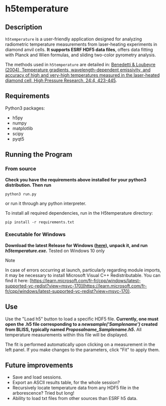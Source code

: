 # h5temperature

## Description

`h5temperature` is a user-friendly application designed for analyzing radiometric temperature measurements from laser-heating experiments in diamond anvil cells. __It supports ESRF HDF5 data files__, offers data fitting with Planck and Wien formulas, and sliding two-color pyrometry analysis. 

The methods used in `h5temperature` are detailed in: [Benedetti & Loubeyre (2004), Temperature gradients,
wavelength-dependent emissivity, and accuracy of high and very-high temperatures
measured in the laser-heated diamond cell, High Pressure Research, 24:4, 423-445](https://doi.org/10.1080/08957950412331331718). 

## Requirements 

Python3 packages:

* h5py
* numpy
* matplotlib
* scipy
* pyqt5

## Running the Program

### From source 

__Check you have the requirements above installed for your python3 distribution. Then run__

```
python3 run.py
```
or run it through any python interpreter.

To install all required dependencies, run in the H5temperature directory:
```
pip install -r requirements.txt
```

### Executable for Windows 

__Download the latest Release for Windows ([here](https://github.com/alexisforestier/H5temperature/releases)), unpack it, and run *h5temperature.exe.*__ 
Tested on Windows 10 only

> [!NOTE]  
>In case of errors occurring at launch, particularly regarding module imports, it may be necessary to install Microsoft Visual C++ Redistributable. You can find it here: [https://learn.microsoft.com/fr-fr/cpp/windows/latest-supported-vc-redist?view=msvc-170](https://learn.microsoft.com/fr-fr/cpp/windows/latest-supported-vc-redist?view=msvc-170).


## Use 

Use the "Load h5" button to load a specific HDF5 file. **Currently, one must open the .h5 file corresponding to a *newsample('Samplename')* created from BLISS, typically named *Proposalname_Samplename.h5*.** 
All temperature measurements within this file will be displayed.

The fit is performed automatically upon clicking on a measurement in the left panel. If you make changes to the parameters, click "Fit" to apply them. 

## Future improvements

* Save and load sessions.
* Export an ASCII results table, for the whole session?
* Recursively locate temperature data from any HDF5 file in the arborescence? Tried but long!
* Ability to load txt files from other sources than ESRF h5 data.
